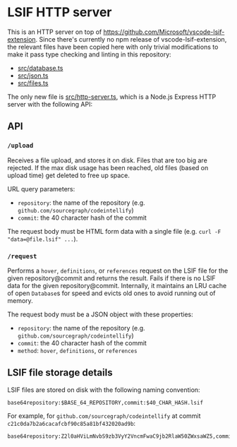 # LSIF HTTP server

This is an HTTP server on top of https://github.com/Microsoft/vscode-lsif-extension. Since there's currently no npm release of vscode-lsif-extension, the relevant files have been copied here with only trivial modifications to make it pass type checking and linting in this repository:

- [src/database.ts](src/database.ts)
- [src/json.ts](src/json.ts)
- [src/files.ts](src/files.ts)

The only new file is [src/http-server.ts](src/http-server.ts), which is a Node.js Express HTTP server with the following API:

## API

### `/upload`

Receives a file upload, and stores it on disk. Files that are too big are rejected. If the max disk usage has been reached, old files (based on upload time) get deleted to free up space.

URL query parameters:

- `repository`: the name of the repository (e.g. `github.com/sourcegraph/codeintellify`)
- `commit`: the 40 character hash of the commit

The request body must be HTML form data with a single file (e.g. `curl -F "data=@file.lsif" ...`).

### `/request`

Performs a `hover`, `definitions`, or `references` request on the LSIF file for the given repository@commit and returns the result. Fails if there is no LSIF data for the given repository@commit. Internally, it maintains an LRU cache of open `Database`s for speed and evicts old ones to avoid running out of memory.

The request body must be a JSON object with these properties:

- `repository`: the name of the repository (e.g. `github.com/sourcegraph/codeintellify`)
- `commit`: the 40 character hash of the commit
- `method`: `hover`, `definitions`, or `references`

## LSIF file storage details

LSIF files are stored on disk with the following naming convention:

```
base64repository:$BASE_64_REPOSITORY,commit:$40_CHAR_HASH.lsif
```

For example, for `github.com/sourcegraph/codeintellify` at commit `c21c0da7b2a6cacafcbf90c85a81bf432020ad9b`:

```
base64repository:Z2l0aHViLmNvbS9zb3VyY2VncmFwaC9jb2RlaW50ZWxsaWZ5,commit:c21c0da7b2a6cacafcbf90c85a81bf432020ad9b.lsif
```
